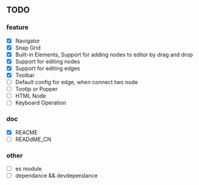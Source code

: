 

## TODO  

### feature 

- [x] Navigator  
- [x] Snap Grid 
- [x] Built-in Elements, Support for adding nodes to editor by drag and drop
- [x] Support for editing nodes
- [x] Support for editing edges
- [x] Toolbar
- [ ] Default config for edge, when connect two node
- [ ] Tootip or Popper
- [ ] HTML Node
- [ ] Keyboard Operation

### doc  
- [x] REACME
- [ ] READdME_CN

### other
- [ ] es module
- [ ] dependance && devdependance